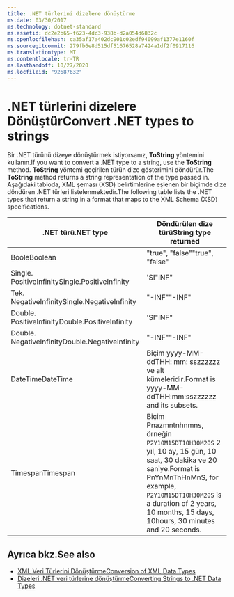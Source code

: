 ```yaml
---
title: .NET türlerini dizelere dönüştürme
ms.date: 03/30/2017
ms.technology: dotnet-standard
ms.assetid: dc2e2b65-f623-4dc3-938b-d2a054d6832c
ms.openlocfilehash: ca35af17a402dc901c02edf94099af1377e1160f
ms.sourcegitcommit: 279fb6e8d515df51676528a7424a1df2f0917116
ms.translationtype: MT
ms.contentlocale: tr-TR
ms.lasthandoff: 10/27/2020
ms.locfileid: "92687632"
---
```

# <a name="convert-net-types-to-strings"></a><span data-ttu-id="ee698-102">.NET türlerini dizelere Dönüştür</span><span class="sxs-lookup"><span data-stu-id="ee698-102">Convert .NET types to strings</span></span>

<span data-ttu-id="ee698-103">Bir .NET türünü dizeye dönüştürmek istiyorsanız, **ToString** yöntemini kullanın.</span><span class="sxs-lookup"><span data-stu-id="ee698-103">If you want to convert a .NET type to a string, use the **ToString** method.</span></span> <span data-ttu-id="ee698-104">**ToString** yöntemi geçirilen türün dize gösterimini döndürür.</span><span class="sxs-lookup"><span data-stu-id="ee698-104">The **ToString** method returns a string representation of the type passed in.</span></span> <span data-ttu-id="ee698-105">Aşağıdaki tabloda, XML şeması (XSD) belirtimlerine eşlenen bir biçimde dize döndüren .NET türleri listelenmektedir.</span><span class="sxs-lookup"><span data-stu-id="ee698-105">The following table lists the .NET types that return a string in a format that maps to the XML Schema (XSD) specifications.</span></span>  
  
|<span data-ttu-id="ee698-106">.NET türü</span><span class="sxs-lookup"><span data-stu-id="ee698-106">.NET type</span></span>|<span data-ttu-id="ee698-107">Döndürülen dize türü</span><span class="sxs-lookup"><span data-stu-id="ee698-107">String type returned</span></span>|  
|-------------------------|--------------------------|  
|<span data-ttu-id="ee698-108">Boole</span><span class="sxs-lookup"><span data-stu-id="ee698-108">Boolean</span></span>|<span data-ttu-id="ee698-109">"true", "false"</span><span class="sxs-lookup"><span data-stu-id="ee698-109">"true", "false"</span></span>|  
|<span data-ttu-id="ee698-110">Single. PositiveInfinity</span><span class="sxs-lookup"><span data-stu-id="ee698-110">Single.PositiveInfinity</span></span>|<span data-ttu-id="ee698-111">'SI</span><span class="sxs-lookup"><span data-stu-id="ee698-111">"INF"</span></span>|  
|<span data-ttu-id="ee698-112">Tek. NegativeInfinity</span><span class="sxs-lookup"><span data-stu-id="ee698-112">Single.NegativeInfinity</span></span>|<span data-ttu-id="ee698-113">"-INF"</span><span class="sxs-lookup"><span data-stu-id="ee698-113">"-INF"</span></span>|  
|<span data-ttu-id="ee698-114">Double. PositiveInfinity</span><span class="sxs-lookup"><span data-stu-id="ee698-114">Double.PositiveInfinity</span></span>|<span data-ttu-id="ee698-115">'SI</span><span class="sxs-lookup"><span data-stu-id="ee698-115">"INF"</span></span>|  
|<span data-ttu-id="ee698-116">Double. NegativeInfinity</span><span class="sxs-lookup"><span data-stu-id="ee698-116">Double.NegativeInfinity</span></span>|<span data-ttu-id="ee698-117">"-INF"</span><span class="sxs-lookup"><span data-stu-id="ee698-117">"-INF"</span></span>|  
|<span data-ttu-id="ee698-118">DateTime</span><span class="sxs-lookup"><span data-stu-id="ee698-118">DateTime</span></span>|<span data-ttu-id="ee698-119">Biçim yyyy-MM-ddTHH: mm: sszzzzzz ve alt kümeleridir.</span><span class="sxs-lookup"><span data-stu-id="ee698-119">Format is yyyy-MM-ddTHH:mm:sszzzzzz and its subsets.</span></span>|  
|<span data-ttu-id="ee698-120">Timespan</span><span class="sxs-lookup"><span data-stu-id="ee698-120">Timespan</span></span>|<span data-ttu-id="ee698-121">Biçim Pnazmntnhnmns, örneğin `P2Y10M15DT10H30M20S` 2 yıl, 10 ay, 15 gün, 10 saat, 30 dakika ve 20 saniye.</span><span class="sxs-lookup"><span data-stu-id="ee698-121">Format is PnYnMnTnHnMnS, for example, `P2Y10M15DT10H30M20S` is a duration of 2 years, 10 months, 15 days, 10hours, 30 minutes and 20 seconds.</span></span>|  
  
## <a name="see-also"></a><span data-ttu-id="ee698-122">Ayrıca bkz.</span><span class="sxs-lookup"><span data-stu-id="ee698-122">See also</span></span>

- [<span data-ttu-id="ee698-123">XML Veri Türlerini Dönüştürme</span><span class="sxs-lookup"><span data-stu-id="ee698-123">Conversion of XML Data Types</span></span>](conversion-of-xml-data-types.md)
- [<span data-ttu-id="ee698-124">Dizeleri .NET veri türlerine dönüştürme</span><span class="sxs-lookup"><span data-stu-id="ee698-124">Converting Strings to .NET Data Types</span></span>](converting-strings-to-dotnet-data-types.md)

